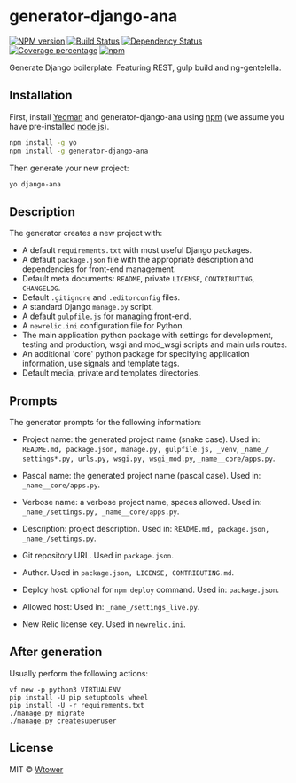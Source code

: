 generator-django-ana 
====================

[![NPM version][npm-image]][npm-url] 
[![Build Status][travis-image]][travis-url] 
[![Dependency Status][daviddm-image]][daviddm-url] 
[![Coverage percentage][coveralls-image]][coveralls-url]
[![npm](https://img.shields.io/npm/dt/generator-django-ana.svg?maxAge=2592000)](https://www.npmjs.com/package/generator-django-ana)

[npm-image]: https://badge.fury.io/js/generator-django-ana.svg
[npm-url]: https://npmjs.org/package/generator-django-ana
[travis-image]: https://travis-ci.org/Wtower/generator-django-ana.svg?branch=master
[travis-url]: https://travis-ci.org/Wtower/generator-django-ana
[daviddm-image]: https://david-dm.org/Wtower/generator-django-ana.svg?theme=shields.io
[daviddm-url]: https://david-dm.org/Wtower/generator-django-ana
[coveralls-image]: https://coveralls.io/repos/Wtower/generator-django-ana/badge.svg
[coveralls-url]: https://coveralls.io/r/Wtower/generator-django-ana

Generate Django boilerplate. Featuring REST, gulp build and ng-gentelella.

Installation
------------

First, install [Yeoman](http://yeoman.io) and generator-django-ana using [npm](https://www.npmjs.com/) (we assume you have pre-installed [node.js](https://nodejs.org/)).

```bash
npm install -g yo
npm install -g generator-django-ana
```

Then generate your new project:

```bash
yo django-ana
```

Description
-----------

The generator creates a new project with:

- A default `requirements.txt` with most useful Django packages.
- A default `package.json` file with the appropriate description and dependencies for front-end management.
- Default meta documents: `README`, private `LICENSE`, `CONTRIBUTING`, `CHANGELOG`.
- Default `.gitignore` and `.editorconfig` files.
- A standard Django `manage.py` script.
- A default `gulpfile.js` for managing front-end.
- A `newrelic.ini` configuration file for Python.
- The main application python package with settings for development, testing and production, wsgi and mod_wsgi scripts
  and main urls routes.
- An additional 'core' python package for specifying application information, use signals and template tags.
- Default media, private and templates directories.

Prompts
-------

The generator prompts for the following information:

- Project name: the generated project name (snake case).
  Used in: `README.md, package.json, manage.py, gulpfile.js, _venv`, 
  `_name_/ settings*.py, urls.py, wsgi.py, wsgi_mod.py`,
  `_name__core/apps.py`.
  
- Pascal name: the generated project name (pascal case).
  Used in: `_name__core/apps.py`.
  
- Verbose name: a verbose project name, spaces allowed.
  Used in: `_name_/settings.py, _name__core/apps.py`.

- Description: project description.
  Used in: `README.md, package.json, _name_/settings.py`.

- Git repository URL. Used in `package.json`.

- Author. Used in `package.json, LICENSE, CONTRIBUTING.md`.

- Deploy host: optional for `npm deploy` command.
  Used in: `package.json`.

- Allowed host: Used in: `_name_/settings_live.py`.

- New Relic license key. Used in `newrelic.ini`.

After generation
----------------

Usually perform the following actions:

```
vf new -p python3 VIRTUALENV
pip install -U pip setuptools wheel
pip install -U -r requirements.txt
./manage.py migrate
./manage.py createsuperuser
```

License
-------

MIT © [Wtower](https://github.com/Wtower)

